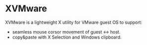 XVMware
=======
XVMware is a lightweight X utility for VMware guest OS to support:
 * seamless mouse corsor movement of guest <-> host.
 * copy&paste with X Selection and Windows clipboard.
